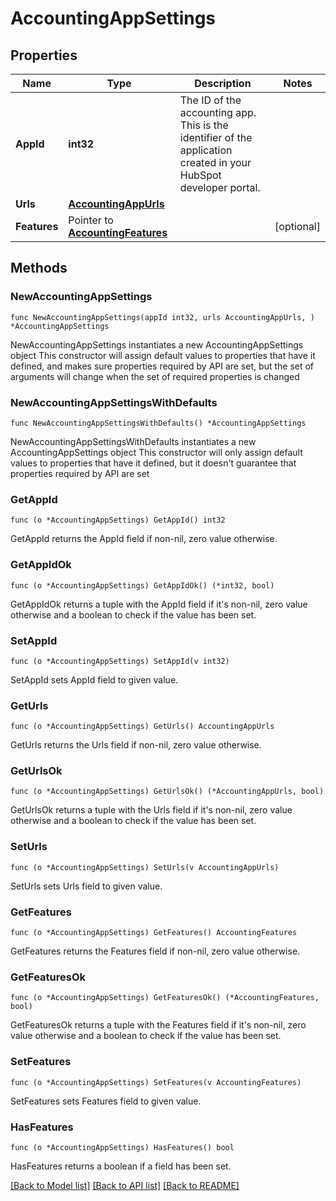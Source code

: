 # AccountingAppSettings

## Properties

Name | Type | Description | Notes
------------ | ------------- | ------------- | -------------
**AppId** | **int32** | The ID of the accounting app. This is the identifier of the application created in your HubSpot developer portal. | 
**Urls** | [**AccountingAppUrls**](AccountingAppUrls.md) |  | 
**Features** | Pointer to [**AccountingFeatures**](AccountingFeatures.md) |  | [optional] 

## Methods

### NewAccountingAppSettings

`func NewAccountingAppSettings(appId int32, urls AccountingAppUrls, ) *AccountingAppSettings`

NewAccountingAppSettings instantiates a new AccountingAppSettings object
This constructor will assign default values to properties that have it defined,
and makes sure properties required by API are set, but the set of arguments
will change when the set of required properties is changed

### NewAccountingAppSettingsWithDefaults

`func NewAccountingAppSettingsWithDefaults() *AccountingAppSettings`

NewAccountingAppSettingsWithDefaults instantiates a new AccountingAppSettings object
This constructor will only assign default values to properties that have it defined,
but it doesn't guarantee that properties required by API are set

### GetAppId

`func (o *AccountingAppSettings) GetAppId() int32`

GetAppId returns the AppId field if non-nil, zero value otherwise.

### GetAppIdOk

`func (o *AccountingAppSettings) GetAppIdOk() (*int32, bool)`

GetAppIdOk returns a tuple with the AppId field if it's non-nil, zero value otherwise
and a boolean to check if the value has been set.

### SetAppId

`func (o *AccountingAppSettings) SetAppId(v int32)`

SetAppId sets AppId field to given value.


### GetUrls

`func (o *AccountingAppSettings) GetUrls() AccountingAppUrls`

GetUrls returns the Urls field if non-nil, zero value otherwise.

### GetUrlsOk

`func (o *AccountingAppSettings) GetUrlsOk() (*AccountingAppUrls, bool)`

GetUrlsOk returns a tuple with the Urls field if it's non-nil, zero value otherwise
and a boolean to check if the value has been set.

### SetUrls

`func (o *AccountingAppSettings) SetUrls(v AccountingAppUrls)`

SetUrls sets Urls field to given value.


### GetFeatures

`func (o *AccountingAppSettings) GetFeatures() AccountingFeatures`

GetFeatures returns the Features field if non-nil, zero value otherwise.

### GetFeaturesOk

`func (o *AccountingAppSettings) GetFeaturesOk() (*AccountingFeatures, bool)`

GetFeaturesOk returns a tuple with the Features field if it's non-nil, zero value otherwise
and a boolean to check if the value has been set.

### SetFeatures

`func (o *AccountingAppSettings) SetFeatures(v AccountingFeatures)`

SetFeatures sets Features field to given value.

### HasFeatures

`func (o *AccountingAppSettings) HasFeatures() bool`

HasFeatures returns a boolean if a field has been set.


[[Back to Model list]](../README.md#documentation-for-models) [[Back to API list]](../README.md#documentation-for-api-endpoints) [[Back to README]](../README.md)


